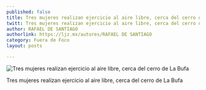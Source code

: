 ```yaml
---
published: false
title: Tres mujeres realizan ejercicio al aire libre, cerca del cerro de La Bufa
twitt: Tres mujeres realizan ejercicio al aire libre, cerca del cerro de La Bufa
author: RAFAEL DE SANTIAGO
authorlink: https://ljz.mx/autores/RAFAEL DE SANTIAGO
category: Fuera de Foco
layout: posts

---
```


![Tres mujeres realizan ejercicio al aire libre, cerca del cerro de La Bufa](http://i.imgur.com/UJNBqhom.jpg)

Tres mujeres realizan ejercicio al aire libre, cerca del cerro de La Bufa
